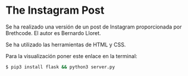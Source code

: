 # The Instagram Post

Se ha realizado una versión de un post de Instagram proporcionada por Brethcode. El autor es Bernardo Lloret.

Se ha utilizado las herramientas de HTML y CSS.

Para la visualización poner este enlace en la terminal:

```sh
$ pip3 install flask && python3 server.py
```

